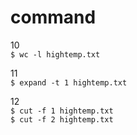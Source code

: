 # command

10  
`$ wc -l hightemp.txt`  

11  
`$ expand -t 1 hightemp.txt`  

12  
`$ cut -f 1 hightemp.txt`  
`$ cut -f 2 hightemp.txt`  
